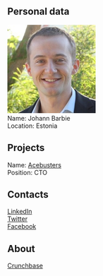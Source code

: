 ## Personal data
![johann barbie photo](photo/johann_barbie.jpg)  
Name:   Johann Barbie  
Location: Estonia    
## Projects 
Name: [Acebusters](../projects/acebusters.md)  
Position: CTO     
## Contacts
[LinkedIn](https://www.linkedin.com/in/johannbarbie/)    
[Twitter](https://twitter.com/johba)  
[Facebook](https://www.facebook.com/JohannBarbie)
## About
[Crunchbase](https://www.crunchbase.com/person/johann-barbie#/entity)  
